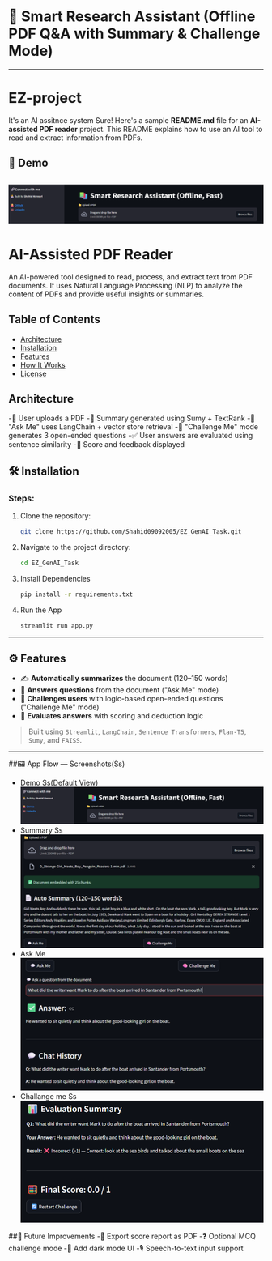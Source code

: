 # 📄 Smart Research Assistant (Offline PDF Q&A with Summary & Challenge Mode)
---
# EZ-project
It's an AI assitnce system 
Sure! Here's a sample **README.md** file for an **AI-assisted PDF reader** project. This README explains how to use an AI tool to read and extract information from PDFs.

## 📸 Demo
![App Demo](https://github.com/Shahid09092005/EZ_GenAI_Task/blob/main/assets/image.png)
---


# AI-Assisted PDF Reader

An AI-powered tool designed to read, process, and extract text from PDF documents. It uses Natural Language Processing (NLP) to analyze the content of PDFs and provide useful insights or summaries.

## Table of Contents

* [Architecture](#Architecture)
* [Installation](#Installation)
* [Features](#Features)
* [How It Works](#how-it-works)
* [License](#license)

## Architecture
-🧾 User uploads a PDF
-📄 Summary generated using Sumy + TextRank
-💬 "Ask Me" uses LangChain + vector store retrieval
-🧠 "Challenge Me" mode generates 3 open-ended questions
-✅ User answers are evaluated using sentence similarity
-🧮 Score and feedback displayed

## 🛠 Installation
### Steps:

1. Clone the repository:

   ```bash
   git clone https://github.com/Shahid09092005/EZ_GenAI_Task.git
   ```

2. Navigate to the project directory:

   ```bash
   cd EZ_GenAI_Task
   ```

3. Install Dependencies

   ```bash
   pip install -r requirements.txt
   ```
   
4. Run the App

   ```bash
   streamlit run app.py
   ```

---
## ⚙️ Features
- ✍️ **Automatically summarizes** the document (120–150 words)
- 💬 **Answers questions** from the document ("Ask Me" mode)
- 🧠 **Challenges users** with logic-based open-ended questions ("Challenge Me" mode)
- 🧮 **Evaluates answers** with scoring and deduction logic
> Built using `Streamlit`, `LangChain`, `Sentence Transformers`, `Flan-T5`, `Sumy`, and `FAISS`.

---

##🖼️ App Flow — Screenshots(Ss)
- Demo Ss(Default View)
     ![App Demo](https://github.com/Shahid09092005/EZ_GenAI_Task/blob/main/assets/image.png)
- Summary Ss
     ![App Demo](https://github.com/Shahid09092005/EZ_GenAI_Task/blob/main/assets/summary.png)
- Ask Me
     ![App Demo](https://github.com/Shahid09092005/EZ_GenAI_Task/blob/main/assets/askMe.png)
- Challange me Ss
     ![App Demo](https://github.com/Shahid09092005/EZ_GenAI_Task/blob/main/assets/challangeMe.png)

##🚧 Future Improvements
-🧾 Export score report as PDF
-❓ Optional MCQ challenge mode
-🌙 Add dark mode UI
-🎙️ Speech-to-text input support
